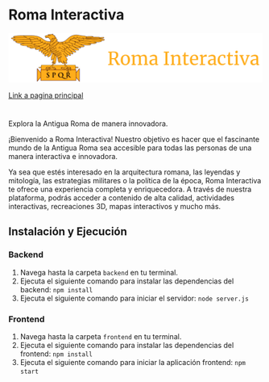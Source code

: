 # Roma Interactiva

<div align="center">
  <img src="frontend/src/media/roma-interactiva-logo.png" alt="Logo" />
</div>

[Link a pagina principal](https://roma-interactiva.vercel.app/)
#
Explora la Antigua Roma de manera innovadora.

¡Bienvenido a Roma Interactiva! Nuestro objetivo es hacer que el fascinante mundo de la Antigua Roma sea accesible para todas las personas de una manera interactiva e innovadora.

Ya sea que estés interesado en la arquitectura romana, las leyendas y mitología, las estrategias militares o la política de la época, Roma Interactiva te ofrece una experiencia completa y enriquecedora. A través de nuestra plataforma, podrás acceder a contenido de alta calidad, actividades interactivas, recreaciones 3D, mapas interactivos y mucho más.

## Instalación y Ejecución

### Backend

1. Navega hasta la carpeta `backend` en tu terminal.
2. Ejecuta el siguiente comando para instalar las dependencias del backend:
   `npm install`
3. Ejecuta el siguiente comando para iniciar el servidor:
   `node server.js`

### Frontend

1. Navega hasta la carpeta `frontend` en tu terminal.
2. Ejecuta el siguiente comando para instalar las dependencias del frontend:
   `npm install`
3. Ejecuta el siguiente comando para iniciar la aplicación frontend:
   `npm start`
